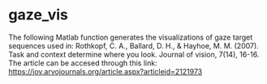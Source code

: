 # gaze_vis
The following Matlab function generates the visualizations of gaze target sequences used in: 
Rothkopf, C. A., Ballard, D. H., & Hayhoe, M. M. (2007). Task and context determine where you look. Journal of vision, 7(14), 16-16.
The article can be accesed through this link:
https://jov.arvojournals.org/article.aspx?articleid=2121973

